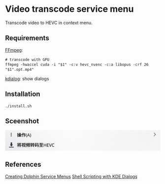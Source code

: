 # Video transcode service menu
Transcode video to HEVC in context menu.

## Requirements
[FFmpeg](https://ffmpeg.org/):
```shell
# transcode with GPU
ffmpeg -hwaccel cuda -i "$1" -c:v hevc_nvenc -c:a libopus -crf 26 "$1".opt.mp4"
```
[kdialog](https://github.com/KDE/kdialog): show dialogs

## Installation
```shell
./install.sh
```

## Sceenshot
![context menu](https://raw.githubusercontent.com/senventise/video_transcode_service_menu/master/screenshot.png)

## References
[Creating Dolphin Service Menus](https://develop.kde.org/docs/extend/dolphin/service-menus/)
[Shell Scripting with KDE Dialogs](https://develop.kde.org/deploy/kdialog/)
